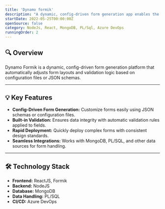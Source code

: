 ```yaml
---
title: 'Dynamo formik'
description: "A dynamic, config-driven form generation app enables the creation of customizable forms based on configuration files or JSON schemas. With built-in validation rules, it ensures data integrity and user-friendly experiences by automatically adjusting form fields, layouts, and validation logic without code changes. Ideal for rapidly deploying complex forms with consistent standards."
startDate: 2022-05-25T00:00:00Z
openSource: false
category: NodeJs, React, MongoDB, PL/Sql, Azure DevOps
runningOrder: 2
---
```


<div class=" shadow-xl rounded-2xl p-6 mb-8 ">
  <h2 class="text-2xl font-semibold ">🔍 Overview</h2>
  <p class="mt-2 p-6  pt-2">Dynamo Formik is a dynamic, config-driven form generation platform that automatically adjusts form layouts and validation logic based on configuration files or JSON schemas.</p>

  <hr class="my-4">

  <h2 class="text-2xl font-semibold  ">💡 Key Features</h2>
  <ul class="list-disc p-6 mt-4 pt-2">
    <li><strong>Config-Driven Form Generation:</strong> Customize forms easily using JSON schemas or configuration files.</li>
    <li><strong>Built-in Validation:</strong> Ensures data integrity with automatic validation rules applied to fields.</li>
    <li><strong>Rapid Deployment:</strong> Quickly deploy complex forms with consistent design standards.</li>
    <li><strong>Seamless Integrations:</strong> Works with MongoDB, PL/SQL, and other data sources for form handling.</li>
  </ul>

  <hr class="my-4">

  <h2 class="text-2xl font-semibold ">🛠 <strong>Technology Stack</strong></h2>
  <ul class="list-disc p-6 mt-4 pt-2">
    <li><strong>Frontend:</strong> ReactJS, Formik</li>
    <li><strong>Backend:</strong> NodeJS</li>
    <li><strong>Database:</strong> MongoDB</li>
    <li><strong>Data Handling:</strong> PL/SQL</li>
    <li><strong>CI/CD:</strong> Azure DevOps</li>
  </ul>
</div>
